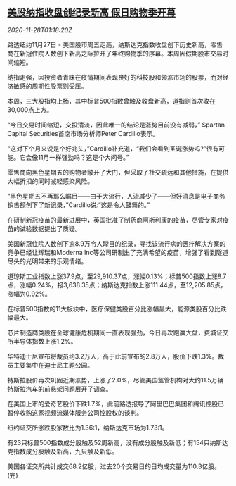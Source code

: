 <!--1606526595000-->
[美股纳指收盘创纪录新高 假日购物季开幕](https://cn.reuters.com/article/usa-stocks-market-1128-idCNKBS28801C)
------

<div><i>2020-11-28T01:18:20Z</i></div><p>路透纽约11月27日 - 美国股市周五走高，纳斯达克指数收盘创下历史新高，零售商在新冠住院人数创下新高之际拉开了年终购物季的序幕。本周因假期股市交易时间缩短。</p><p>纳指走强，因投资者青睐在疫情期间表现良好的科技股和领涨市场的股票，而对经济敏感的周期性股票则受压。</p><p>本周，三大股指均上扬，其中标普500指数曾触及收盘新高，道指则首次收在30,000点上方。</p><p>“今日交易时间缩短，交投清淡，因此唯一的结论是涨势目前没有减弱，” Spartan Capital Securities首席市场分析师Peter Cardillo表示。</p><p>“这对下个月来说是个好兆头，”Cardillo补充道，“我们会看到圣诞涨势吗?”很有可能。它会像11月一样强劲吗？这是个大问号。”</p><p>零售商向黑色星期五的购物者敞开了大门，但采取了社交疏远和其他措施，在提供大幅折扣的同时减轻感染风险。</p><p>“黑色星期五不再那么瞩目——由于大流行，人流减少了——但好消息是电子商务销售额创下了新记录，”Cardillo说:“这是令人鼓舞的。”</p><p>在研制新冠疫苗的最新进展中，英国批准了制药商阿斯利康的疫苗，尽管专家对疫苗的试验数据提出了质疑。</p><p>美国新冠住院人数创下逾8.9万令人瞠目的纪录，寻找该流行病的医疗解决方案的竞争已经让辉瑞和Moderna Inc等公司研制出了充满希望的疫苗，增强了看到隧道尽头的光明带来的乐观情绪。</p><p>道琼斯工业指数上涨37.9点，至29,910.37点，涨幅0.13%；标普500指数上涨8.7点，涨幅0.24%，报3,638.35点；纳斯达克指数上涨111.44点，至12,205.85点，涨幅为0.92%。</p><p>在标普500指数的11大板块中，医疗保健类股百分比涨幅最大，能源类股百分比跌幅最大。</p><p>芯片制造商类股在全球健康危机期间一直表现强劲，今日再次跑赢大盘，费城证交所半导体指数上涨1.2%。</p><p>华特迪士尼宣布将裁员约3.2万人，高于此前宣布的2.8万人，股价下跌1.3%。裁员主要集中在迪士尼主题公园。</p><p>特斯拉股价再次巩固近期涨势，上涨了2.0%，尽管美国监管机构对大约11.5万辆特斯拉汽车的前悬架问题展开了调查。</p><p>在美国上市的爱奇艺股价下跌1.7%，此前路透报导了阿里巴巴集团和腾讯控股已暂停收购这家视频流媒体服务公司控股权的谈判。</p><p>纽约证交所涨跌股家数比为1.36:1，纳斯达克市场为1.73:1。</p><p>有23只标普500指数成分股触及52周新高，没有成分股触及新低；有154只纳斯达克指数成分股触及新高，九只触及新低。</p><p>美国各证交所共计成交68.2亿股，过去20个交易日的日均成交量为110.3亿股。(完)</p>
